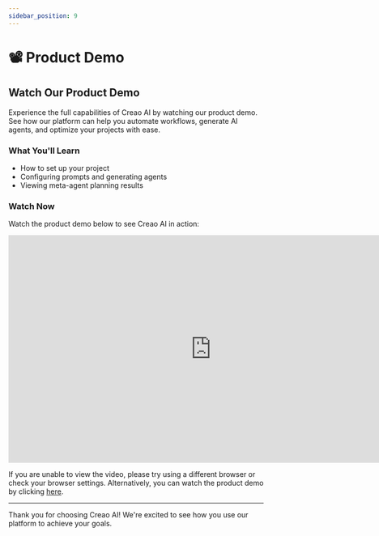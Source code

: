 ```yaml
---
sidebar_position: 9
---
```


# 📽️ Product Demo

## Watch Our Product Demo

Experience the full capabilities of Creao AI by watching our product demo. See how our platform can help you automate workflows, generate AI agents, and optimize your projects with ease.

### What You'll Learn

- How to set up your project
- Configuring prompts and generating agents
- Viewing meta-agent planning results

### Watch Now

Watch the product demo below to see Creao AI in action:

<iframe width="800" height="450" src="https://drive.google.com/file/d/1z5-_BUZDmGEfe0LmOUKhh9okOkX5DKkw/preview" frameborder="0" allow="accelerometer; autoplay; encrypted-media; gyroscope; picture-in-picture"></iframe>

If you are unable to view the video, please try using a different browser or check your browser settings. Alternatively, you can watch the product demo by clicking [here](https://drive.google.com/uc?export=download&id=1z5-_BUZDmGEfe0LmOUKhh9okOkX5DKkw).

---

Thank you for choosing Creao AI! We're excited to see how you use our platform to achieve your goals.
